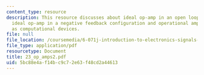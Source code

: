 ```yaml
---
content_type: resource
description: This resource discusses about ideal op-amp in an open loop configuration,
  ideal op-amp in a negative feedback configuration and operational amplifier circuits
  as computational devices.
file: null
file_location: /coursemedia/6-071j-introduction-to-electronics-signals-and-measurement-spring-2006/5bc88e4af14bc9c72e63f48cd2a44613_23_op_amps2.pdf
file_type: application/pdf
resourcetype: Document
title: 23_op_amps2.pdf
uid: 5bc88e4a-f14b-c9c7-2e63-f48cd2a44613
---
```

